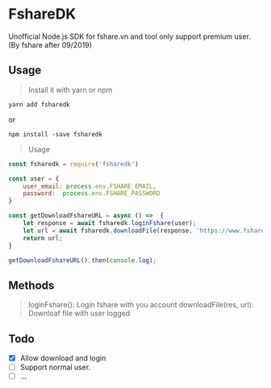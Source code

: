 # FshareDK

Unofficial Node.js SDK for fshare.vn and tool only support premium user. (By fshare after 09/2019)


## Usage

> Install it with yarn or npm

```yarn add fsharedk```

or

```npm install -save fsharedk```

> Usage 

```javascript
const fsharedk = require('fsharedk')

const user = {
    user_email: process.env.FSHARE_EMAIL,
    password:  process.env.FSHARE_PASSWORD
}

const getDownloadFshareURL = async () =>  {
    let response = await fsharedk.loginFshare(user);
    let url = await fsharedk.downloadFile(response, 'https://www.fshare.vn/file/THONZRLCP7K1');
    return url;
}

getDownloadFshareURL().then(console.log);

```

## Methods

> loginFshare(): Login fshare with you account
> downloadFile(res, url): Downloaf file with user logged

## Todo

- [x] Allow download and login
- [ ] Support normal user.
- [ ] ...